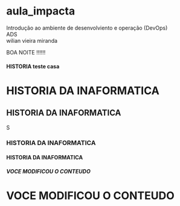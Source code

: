 ﻿# aula_impacta  

Introdução ao ambiente de desenvolviento  e operação (DevOps)<br/>
ADS<br/>
wilian vieira miranda

BOA NOITE !!!!!!

<H4> HISTORIA teste casa</H4>

<H1> HISTORIA DA INAFORMATICA</H1>
<H2> HISTORIA DA INAFORMATICA</H2>S
<H3> HISTORIA DA INAFORMATICA</H3>
<H4> HISTORIA DA INAFORMATICA</H4>

<H5> VOCE MODIFICOU O CONTEUDO</H5>

<H1> VOCE MODIFICOU O CONTEUDO</H1>




